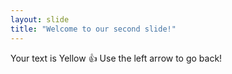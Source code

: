 ```yaml
---
layout: slide
title: "Welcome to our second slide!"
---
```

Your text is Yellow :+1:
Use the left arrow to go back!

